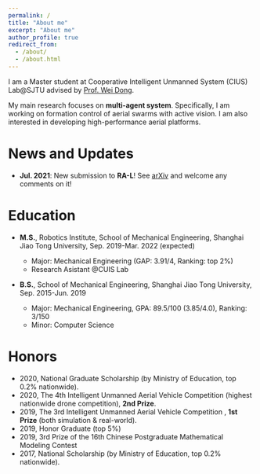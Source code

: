 ```yaml
---
permalink: /
title: "About me"
excerpt: "About me"
author_profile: true
redirect_from: 
  - /about/
  - /about.html
---
```


I am a Master student at Cooperative Intelligent Unmanned System (CIUS) Lab@SJTU advised by [Prof. Wei Dong](https://scholar.google.com/citations?user=hbaEVRMAAAAJ&hl=en).

My main research focuses on **multi-agent system**. Specifically, I am working on formation control of aerial swarms with active vision. I am also interested in developing high-performance aerial platforms.


News and Updates
======
* **Jul. 2021**: New submission to **RA-L**! See [arXiv](https://arxiv.org/abs/2108.05505) and welcome any comments on it!


Education
======
* **M.S.**, Robotics Institute, School of Mechanical Engineering, Shanghai Jiao Tong University, Sep. 2019-Mar. 2022 (expected)
  * Major: Mechanical Engineering (GAP: 3.91/4, Ranking: top 2%)
  * Research Asistant @CUIS Lab

* **B.S.**, School of Mechanical Engineering, Shanghai Jiao Tong University, Sep. 2015-Jun. 2019
  * Major: Mechanical Engineering, GPA: 89.5/100 (3.85/4.0), Ranking: 3/150
  * Minor: Computer Science

Honors
======
* 2020, National Graduate Scholarship (by Ministry of Education, top 0.2% nationwide).
* 2020, The 4th Intelligent Unmanned Aerial Vehicle Competition (highest nationwide drone competition), **2nd Prize**.
* 2019, The 3rd Intelligent Unmanned Aerial Vehicle Competition , **1st Prize** (both simulation & real-world).
* 2019, Honor Graduate (top 5%)	
* 2019, 3rd Prize of the 16th Chinese Postgraduate Mathematical Modeling Contest
* 2017, National Scholarship (by Ministry of Education, top 0.2% nationwide).
